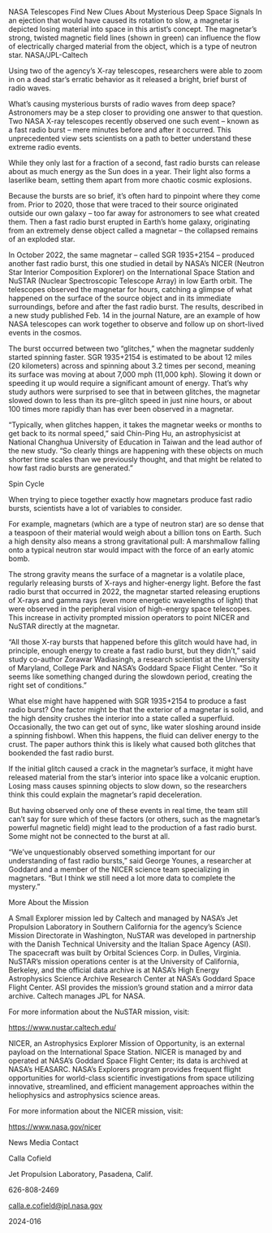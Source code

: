 NASA Telescopes Find New Clues About Mysterious Deep Space Signals 
 In an ejection that would have caused its rotation to slow, a magnetar is depicted losing material into space in this artist’s concept. The magnetar’s strong, twisted magnetic field lines (shown in green) can influence the flow of electrically charged material from the object, which is a type of neutron star. NASA/JPL-Caltech

Using two of the agency’s X-ray telescopes, researchers were able to zoom in on a dead star’s erratic behavior as it released a bright, brief burst of radio waves.

What’s causing mysterious bursts of radio waves from deep space? Astronomers may be a step closer to providing one answer to that question. Two NASA X-ray telescopes recently observed one such event – known as a fast radio burst – mere minutes before and after it occurred. This unprecedented view sets scientists on a path to better understand these extreme radio events.

While they only last for a fraction of a second, fast radio bursts can release about as much energy as the Sun does in a year. Their light also forms a laserlike beam, setting them apart from more chaotic cosmic explosions.

Because the bursts are so brief, it’s often hard to pinpoint where they come from. Prior to 2020, those that were traced to their source originated outside our own galaxy – too far away for astronomers to see what created them. Then a fast radio burst erupted in Earth’s home galaxy, originating from an extremely dense object called a magnetar – the collapsed remains of an exploded star.

In October 2022, the same magnetar – called SGR 1935+2154 – produced another fast radio burst, this one studied in detail by NASA’s NICER (Neutron Star Interior Composition Explorer) on the International Space Station and NuSTAR (Nuclear Spectroscopic Telescope Array) in low Earth orbit. The telescopes observed the magnetar for hours, catching a glimpse of what happened on the surface of the source object and in its immediate surroundings, before and after the fast radio burst. The results, described in a new study published Feb. 14 in the journal Nature, are an example of how NASA telescopes can work together to observe and follow up on short-lived events in the cosmos.

The burst occurred between two “glitches,” when the magnetar suddenly started spinning faster. SGR 1935+2154 is estimated to be about 12 miles (20 kilometers) across and spinning about 3.2 times per second, meaning its surface was moving at about 7,000 mph (11,000 kph). Slowing it down or speeding it up would require a significant amount of energy. That’s why study authors were surprised to see that in between glitches, the magnetar slowed down to less than its pre-glitch speed in just nine hours, or about 100 times more rapidly than has ever been observed in a magnetar.

“Typically, when glitches happen, it takes the magnetar weeks or months to get back to its normal speed,” said Chin-Ping Hu, an astrophysicist at National Changhua University of Education in Taiwan and the lead author of the new study. “So clearly things are happening with these objects on much shorter time scales than we previously thought, and that might be related to how fast radio bursts are generated.”

Spin Cycle

When trying to piece together exactly how magnetars produce fast radio bursts, scientists have a lot of variables to consider.

For example, magnetars (which are a type of neutron star) are so dense that a teaspoon of their material would weigh about a billion tons on Earth. Such a high density also means a strong gravitational pull: A marshmallow falling onto a typical neutron star would impact with the force of an early atomic bomb.

The strong gravity means the surface of a magnetar is a volatile place, regularly releasing bursts of X-rays and higher-energy light. Before the fast radio burst that occurred in 2022, the magnetar started releasing eruptions of X-rays and gamma rays (even more energetic wavelengths of light) that were observed in the peripheral vision of high-energy space telescopes. This increase in activity prompted mission operators to point NICER and NuSTAR directly at the magnetar.

“All those X-ray bursts that happened before this glitch would have had, in principle, enough energy to create a fast radio burst, but they didn’t,” said study co-author Zorawar Wadiasingh, a research scientist at the University of Maryland, College Park and NASA’s Goddard Space Flight Center. “So it seems like something changed during the slowdown period, creating the right set of conditions.”

What else might have happened with SGR 1935+2154 to produce a fast radio burst? One factor might be that the exterior of a magnetar is solid, and the high density crushes the interior into a state called a superfluid. Occasionally, the two can get out of sync, like water sloshing around inside a spinning fishbowl. When this happens, the fluid can deliver energy to the crust. The paper authors think this is likely what caused both glitches that bookended the fast radio burst.

If the initial glitch caused a crack in the magnetar’s surface, it might have released material from the star’s interior into space like a volcanic eruption. Losing mass causes spinning objects to slow down, so the researchers think this could explain the magnetar’s rapid deceleration.

But having observed only one of these events in real time, the team still can’t say for sure which of these factors (or others, such as the magnetar’s powerful magnetic field) might lead to the production of a fast radio burst. Some might not be connected to the burst at all.

“We’ve unquestionably observed something important for our understanding of fast radio bursts,” said George Younes, a researcher at Goddard and a member of the NICER science team specializing in magnetars. “But I think we still need a lot more data to complete the mystery.”

More About the Mission

A Small Explorer mission led by Caltech and managed by NASA’s Jet Propulsion Laboratory in Southern California for the agency’s Science Mission Directorate in Washington, NuSTAR was developed in partnership with the Danish Technical University and the Italian Space Agency (ASI). The spacecraft was built by Orbital Sciences Corp. in Dulles, Virginia. NuSTAR’s mission operations center is at the University of California, Berkeley, and the official data archive is at NASA’s High Energy Astrophysics Science Archive Research Center at NASA’s Goddard Space Flight Center. ASI provides the mission’s ground station and a mirror data archive. Caltech manages JPL for NASA.

For more information about the NuSTAR mission, visit:

https://www.nustar.caltech.edu/

NICER, an Astrophysics Explorer Mission of Opportunity, is an external payload on the International Space Station. NICER is managed by and operated at NASA’s Goddard Space Flight Center; its data is archived at NASA’s HEASARC. NASA’s Explorers program provides frequent flight opportunities for world-class scientific investigations from space utilizing innovative, streamlined, and efficient management approaches within the heliophysics and astrophysics science areas.

For more information about the NICER mission, visit:

https://www.nasa.gov/nicer

News Media Contact

Calla Cofield

Jet Propulsion Laboratory, Pasadena, Calif.

626-808-2469

calla.e.cofield@jpl.nasa.gov

2024-016